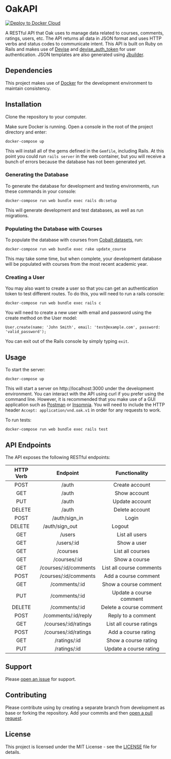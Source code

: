 # OakAPI

[![Deploy to Docker Cloud](https://files.cloud.docker.com/images/deploy-to-dockercloud.svg)](https://cloud.docker.com/stack/deploy/)

A RESTful API that Oak uses to manage data related to courses, comments, ratings, users, etc. The API returns all data in JSON format and uses HTTP verbs and status codes to communicate intent. This API is built on Ruby on Rails and makes use of [Devise](https://github.com/plataformatec/devise) and [devise_auth_token](https://github.com/lynndylanhurley/devise_token_auth) for user authentication. JSON templates are also generated using [Jbuilder](https://github.com/rails/jbuilder).

## Dependencies

This project makes use of [Docker](https://www.docker.com/community-edition) for the development environment to maintain consistency. 

## Installation

Clone the repository to your computer.

Make sure Docker is running. Open a console in the root of the project directory and enter:

```
docker-compose up
```

This will install all of the gems defined in the `Gemfile`, including Rails. At this point you could run `rails server` in the web container, but you will receive a bunch of errors because the database has not been generated yet.

### Generating the Database

To generate the database for development and testing environments, run these commands in your console:

```
docker-compose run web bundle exec rails db:setup
```

This will generate development and test databases, as well as run migrations.

### Populating the Database with Courses

To populate the database with courses from [Cobalt datasets](https://github.com/cobalt-uoft/datasets), run:

```
docker-compose run web bundle exec rake update_course
```

This may take some time, but when complete, your development database will be populated with courses from the most recent academic year.

### Creating a User

You may also want to create a user so that you can get an authentication token to test different routes. To do this, you will need to run a rails console:

```
docker-compose run web bundle exec rails c
```

You will need to create a new user with email and password using the create method on the User model:

```
User.create(name: 'John Smith', email: 'test@example.com', password: 'valid_password');
```

You can exit out of the Rails console by simply typing `exit`.

## Usage

To start the server:

```
docker-compose up
```

This will start a server on http://localhost:3000 under the development environment. You can interact with the API using curl if you prefer using the command line. However, it is recommended that you make use of a GUI application such as [Postman](https://www.getpostman.com/) or [Insomnia](https://insomnia.rest/). You will need to include the HTTP header `Accept: application/vnd.oak.v1` in order for any requests to work.

To run tests:

```
docker-compose run web bundle exec rails test
```

## API Endpoints

The API exposes the following RESTful endpoints:

| HTTP Verb | Endpoint                  | Functionality            |
|:---------:|:-------------------------:|:------------------------:|
| POST      | /auth                     | Create account           |
| GET       | /auth                     | Show account             |
| PUT       | /auth                     | Update account           |
| DELETE    | /auth                     | Delete account           |
| POST      | /auth/sign_in             | Login                    |
| DELETE    | /auth/sign_out            | Logout                   |
| GET       | /users                    | List all users           |
| GET       | /users/:id                | Show a user              |
| GET       | /courses                  | List all courses         |
| GET       | /courses/:id              | Show a course            |
| GET       | /courses/:id/comments     | List all course comments |
| POST      | /courses/:id/comments     | Add a course comment     |
| GET       | /comments/:id             | Show a course comment    |
| PUT       | /comments/:id             | Update a course comment  |
| DELETE    | /comments/:id             | Delete a course comment  |
| POST      | /comments/:id/reply       | Reply to a comment       |
| GET       | /courses/:id/ratings      | List all course ratings  |
| POST      | /courses/:id/ratings      | Add a course rating      |
| GET       | /ratings/:id              | Show a course rating     |
| PUT       | /ratings/:id              | Update a course rating   |

## Support

Please [open an issue](https://github.com/uoftweb/OakAPI/issues) for support.

## Contributing

Please contribute using by creating a separate branch from development as base or forking the repository. Add your commits and then [open a pull request](https://github.com/uoftweb/OakAPI/pulls).

## License

This project is licensed under the MIT License - see the [LICENSE](https://github.com/uoftweb/OakAPI/blob/master/LICENSE) file for details.

